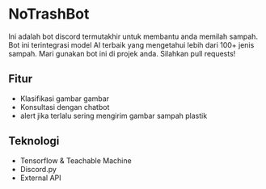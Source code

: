 # NoTrashBot
Ini adalah bot discord termutakhir untuk membantu anda memilah sampah. Bot ini terintegrasi model AI terbaik yang mengetahui lebih dari 100+ jenis sampah. Mari gunakan bot ini di projek anda. Silahkan pull requests!

## Fitur
* Klasifikasi gambar gambar
* Konsultasi dengan chatbot
* alert jika terlalu sering mengirim gambar sampah plastik

## Teknologi
* Tensorflow & Teachable Machine
* Discord.py
* External API
